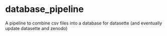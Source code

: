 # database_pipeline
A pipeline to combine csv files into a database for datasette (and eventually update datasette and zenodo)
